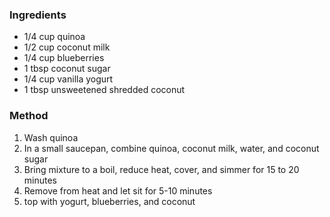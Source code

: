 ### Ingredients
-   1/4 cup quinoa
-   1/2 cup coconut milk
-   1/4 cup blueberries
-   1 tbsp coconut sugar
-   1/4 cup vanilla yogurt
-   1 tbsp unsweetened shredded coconut

### Method
1.  Wash quinoa
2.  In a small saucepan, combine quinoa, coconut milk, water, and coconut sugar
3.  Bring mixture to a boil, reduce heat, cover, and simmer for 15 to 20 minutes
4.  Remove from heat and let sit for 5-10 minutes
5.  top with yogurt, blueberries, and coconut